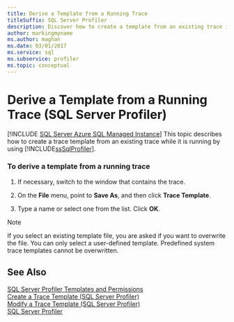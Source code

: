 ```yaml
---
title: Derive a Template from a Running Trace
titleSuffix: SQL Server Profiler
description: Discover how to create a template from an existing trace in SQL Server Profiler while the trace is running.
author: markingmyname
ms.author: maghan
ms.date: 03/01/2017
ms.service: sql
ms.subservice: profiler
ms.topic: conceptual
---
```


# Derive a Template from a Running Trace (SQL Server Profiler)
 [!INCLUDE [SQL Server Azure SQL Managed Instance](../../includes/applies-to-version/sql-asdbmi.md)]
  This topic describes how to create a trace template from an existing trace while it is running by using [!INCLUDE[ssSqlProfiler](../../includes/sssqlprofiler-md.md)].  
  
### To derive a template from a running trace  
  
1.  If necessary, switch to the window that contains the trace.  
  
2.  On the **File** menu, point to **Save As**, and then click **Trace Template**.  
  
3.  Type a name or select one from the list. Click **OK**.  
  
> [!NOTE]  
>  If you select an existing template file, you are asked if you want to overwrite the file. You can only select a user-defined template. Predefined system trace templates cannot be overwritten.  
  
## See Also  
 [SQL Server Profiler Templates and Permissions](../../tools/sql-server-profiler/sql-server-profiler-templates-and-permissions.md)   
 [Create a Trace Template &#40;SQL Server Profiler&#41;](../../tools/sql-server-profiler/create-a-trace-template-sql-server-profiler.md)   
 [Modify a Trace Template &#40;SQL Server Profiler&#41;](./modify-trace-templates.md)   
 [SQL Server Profiler](../../tools/sql-server-profiler/sql-server-profiler.md)  
  
